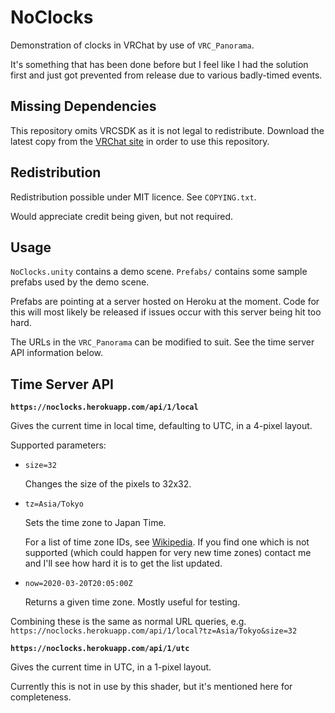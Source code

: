 
NoClocks
========

Demonstration of clocks in VRChat by use of `VRC_Panorama`.

It's something that has been done before but I feel like I had
the solution first and just got prevented from release due to
various badly-timed events.


Missing Dependencies
--------------------

This repository omits VRCSDK as it is not legal to redistribute.
Download the latest copy from the [VRChat site][1] in order to
use this repository.

[1]: https://vrchat.com/


Redistribution
--------------

Redistribution possible under MIT licence. See `COPYING.txt`.

Would appreciate credit being given, but not required.


Usage
-----

`NoClocks.unity` contains a demo scene.
`Prefabs/` contains some sample prefabs used by the demo scene.

Prefabs are pointing at a server hosted on Heroku at the moment.
Code for this will most likely be released if issues occur with
this server being hit too hard.

The URLs in the `VRC_Panorama` can be modified to suit. See the
time server API information below.


Time Server API
---------------

**`https://noclocks.herokuapp.com/api/1/local`**

Gives the current time in local time, defaulting to UTC, in a
4-pixel layout.

Supported parameters:

* `size=32`

    Changes the size of the pixels to 32x32.

* `tz=Asia/Tokyo`

    Sets the time zone to Japan Time.

    For a list of time zone IDs, see [Wikipedia][2].
    If you find one which is not supported (which could happen for
    very new time zones) contact me and I'll see how hard it is to
    get the list updated.

* `now=2020-03-20T20:05:00Z`

    Returns a given time zone. Mostly useful for testing.

Combining these is the same as normal URL queries, e.g.
`https://noclocks.herokuapp.com/api/1/local?tz=Asia/Tokyo&size=32`

[2]: https://en.wikipedia.org/wiki/List_of_tz_database_time_zones

**`https://noclocks.herokuapp.com/api/1/utc`**

Gives the current time in UTC, in a 1-pixel layout.

Currently this is not in use by this shader, but it's
mentioned here for completeness.

